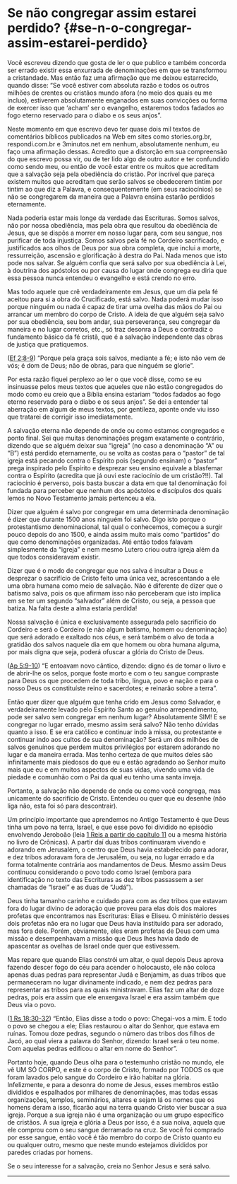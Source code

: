# Se não congregar assim estarei perdido? {#se-n-o-congregar-assim-estarei-perdido}

Você escreveu dizendo que gosta de ler o que publico e também concorda ser errado existir essa enxurrada de denominações em que se transformou a cristandade. Mas então faz uma afirmação que me deixou estarrecido, quando disse: “Se você estiver com absoluta razão e todos os outros milhões de crentes ou cristãos mundo afora (no meio dos quais eu me incluo), estiverem absolutamente enganados em suas convicções ou forma de exercer isso que ‘acham’ ser o evangelho, estaremos todos fadados ao fogo eterno reservado para o diabo e os seus anjos”.

Neste momento em que escrevo devo ter quase dois mil textos de comentários bíblicos publicados na Web em sites como stories.org.br, respondi.com.br e 3minutos.net em nenhum, absolutamente nenhum, eu faço uma afirmação dessas. Acredito que a distorção em sua compreensão do que escrevo possa vir, ou de ter lido algo de outro autor e ter confundido como sendo meu, ou então de você estar entre os muitos que acreditam que a salvação seja pela obediência do cristão. Por incrível que pareça existem muitos que acreditam que serão salvos se obedecerem tintim por tintim ao que diz a Palavra, e consequentemente (em seus raciocínios) se não se congregarem da maneira que a Palavra ensina estarão perdidos eternamente.

Nada poderia estar mais longe da verdade das Escrituras. Somos salvos, não por nossa obediência, mas pela obra que resultou da obediência de Jesus, que se dispôs a morrer em nosso lugar para, com seu sangue, nos purificar de toda injustiça. Somos salvos pela fé no Cordeiro sacrificado, e justificados aos olhos de Deus por sua obra completa, que inclui a morte, ressurreição, ascensão e glorificação à destra do Pai. Nada menos que isto pode nos salvar. Se alguém confia que será salvo por sua obediência à Lei, à doutrina dos apóstolos ou por causa do lugar onde congrega eu diria que essa pessoa nunca entendeu o evangelho e está crendo no erro.

Mas todo aquele que crê verdadeiramente em Jesus, que um dia pela fé aceitou para si a obra do Crucificado, está salvo. Nada poderá mudar isso porque ninguém ou nada é capaz de tirar uma ovelha das mãos do Pai ou arrancar um membro do corpo de Cristo. A ideia de que alguém seja salvo por sua obediência, seu bom andar, sua perseverança, seu congregar da maneira e no lugar corretos, etc., só traz desonra a Deus e contradiz o fundamento básico da fé cristã, que é a salvação independente das obras de justiça que pratiquemos.

([Ef 2:8-9](http://bibliaonline.com.br/acf/ef/2/8-9)) “Porque pela graça sois salvos, mediante a fé; e isto não vem de vós; é dom de Deus; não de obras, para que ninguém se glorie”.

Por esta razão fiquei perplexo ao ler o que você disse, como se eu insinuasse pelos meus textos que aqueles que não estão congregados do modo como eu creio que a Bíblia ensina estariam “todos fadados ao fogo eterno reservado para o diabo e os seus anjos”. Se dei a entender tal aberração em algum de meus textos, por gentileza, aponte onde viu isso que tratarei de corrigir isso imediatamente.

A salvação eterna não depende de onde ou como estamos congregados e ponto final. Sei que muitas denominações pregam exatamente o contrário, dizendo que se alguém deixar sua “igreja” (no caso a denominação “A” ou “B”) está perdido eternamente, ou se volta as costas para o “pastor” de tal igreja está pecando contra o Espírito pois (segundo ensinam) o “pastor” prega inspirado pelo Espírito e desprezar seu ensino equivale a blasfemar contra o Espírito (acredita que já ouvi este raciocínio de um cristão?!!). Tal raciocínio é perverso, pois basta buscar a data em que tal denominação foi fundada para perceber que nenhum dos apóstolos e discípulos dos quais lemos no Novo Testamento jamais pertenceu a ela.

Dizer que alguém é salvo por congregar em uma determinada denominação é dizer que durante 1500 anos ninguém foi salvo. Digo isto porque o protestantismo denominacional, tal qual o conhecemos, começou a surgir pouco depois do ano 1500, e ainda assim muito mais como “partidos” do que como denominações organizadas. Até então todos falavam simplesmente da “igreja” e nem mesmo Lutero criou outra igreja além da que todos consideravam existir.

Dizer que é o modo de congregar que nos salva é insultar a Deus e desprezar o sacrifício de Cristo feito uma única vez, acrescentando a ele uma obra humana como meio de salvação. Não é diferente de dizer que o batismo salva, pois os que afirmam isso não perceberam que isto implica em se ter um segundo “salvador” além de Cristo, ou seja, a pessoa que batiza. Na falta deste a alma estaria perdida!

Nossa salvação é única e exclusivamente assegurada pelo sacrifício do Cordeiro e será o Cordeiro (e não algum batismo, homem ou denominação) que será adorado e exaltado nos céus, e será também o alvo de toda a gratidão dos salvos naquele dia em que homem ou obra humana alguma, por mais digna que seja, poderá ofuscar a glória do Cristo de Deus.

([Ap 5:9-10](http://bibliaonline.com.br/acf/ap/5/9-10)) “E entoavam novo cântico, dizendo: digno és de tomar o livro e de abrir-lhe os selos, porque foste morto e com o teu sangue compraste para Deus os que procedem de toda tribo, língua, povo e nação e para o nosso Deus os constituíste reino e sacerdotes; e reinarão sobre a terra”.

Então quer dizer que alguém que tenha crido em Jesus como Salvador, e verdadeiramente levado pelo Espírito Santo ao genuíno arrependimento, pode ser salvo sem congregar em nenhum lugar? Absolutamente SIM! E se congregar no lugar errado, mesmo assim será salvo? Não tenho dúvidas quanto a isso. E se era católico e continuar indo à missa, ou protestante e continuar indo aos cultos de sua denominação? Será um dos milhões de salvos genuínos que perdem muitos privilégios por estarem adorando no lugar e da maneira errada. Mas tenho certeza de que muitos deles são infinitamente mais piedosos do que eu e estão agradando ao Senhor muito mais que eu e em muitos aspectos de suas vidas, vivendo uma vida de piedade e comunhão com o Pai da qual eu tenho uma santa inveja.

Portanto, a salvação não depende de onde ou como você congrega, mas unicamente do sacrifício de Cristo. Entendeu ou quer que eu desenhe (não liga não, esta foi só para descontrair).

Um princípio importante que aprendemos no Antigo Testamento é que Deus tinha um povo na terra, Israel, e que esse povo foi dividido no episódio envolvendo Jeroboão (leia [1 Reis a partir do capítulo 11](http://bibliaonline.com.br/acf/1rs/11) ou a mesma história no livro de Crônicas). A partir daí duas tribos continuaram vivendo e adorando em Jerusalém, o centro que Deus havia estabelecido para adorar, e dez tribos adoravam fora de Jerusalém, ou seja, no lugar errado e da forma totalmente contrária aos mandamentos de Deus. Mesmo assim Deus continuou considerando o povo todo como Israel (embora para identificação no texto das Escrituras as dez tribos passassem a ser chamadas de “Israel” e as duas de “Judá”).

Deus tinha tamanho carinho e cuidado para com as dez tribos que estavam fora do lugar divino de adoração que proveu para elas dois dos maiores profetas que encontramos nas Escrituras: Elias e Eliseu. O ministério desses dois profetas não era no lugar que Deus havia instituído para ser adorado, mas fora dele. Porém, obviamente, eles eram profetas de Deus com uma missão e desempenhavam a missão que Deus lhes havia dado de apascentar as ovelhas de Israel onde quer que estivessem.

Mas repare que quando Elias constrói um altar, o qual depois Deus aprova fazendo descer fogo do céu para acender o holocausto, ele não coloca apenas duas pedras para representar Judá e Benjamim, as duas tribos que permaneceram no lugar divinamente indicado, e nem dez pedras para representar as tribos para as quais ministravam. Elias faz um altar de doze pedras, pois era assim que ele enxergava Israel e era assim também que Deus via o povo.

([1 Rs 18:30-32](http://bibliaonline.com.br/acf/1rs/18/30-32)) “Então, Elias disse a todo o povo: Chegai-vos a mim. E todo o povo se chegou a ele; Elias restaurou o altar do Senhor, que estava em ruínas. Tomou doze pedras, segundo o número das tribos dos filhos de Jacó, ao qual viera a palavra do Senhor, dizendo: Israel será o teu nome. Com aquelas pedras edificou o altar em nome do Senhor”.

Portanto hoje, quando Deus olha para o testemunho cristão no mundo, ele vê UM SÓ CORPO, e este é o corpo de Cristo, formado por TODOS os que foram lavados pelo sangue do Cordeiro e irão habitar na glória. Infelizmente, e para a desonra do nome de Jesus, esses membros estão divididos e espalhados por milhares de denominações, mas todas essas organizações, templos, seminários, altares e sejam lá os nomes que os homens deram a isso, ficarão aqui na terra quando Cristo vier buscar a sua igreja. Porque a sua igreja não é uma organização ou um grupo específico de cristãos. A sua igreja e glória a Deus por isso, é a sua noiva, aquela que ele comprou com o seu sangue derramado na cruz. Se você foi comprado por esse sangue, então você é tão membro do corpo de Cristo quanto eu ou qualquer outro, mesmo que neste mundo estejamos divididos por paredes criadas por homens.

Se o seu interesse for a salvação, creia no Senhor Jesus e será salvo.

*****
